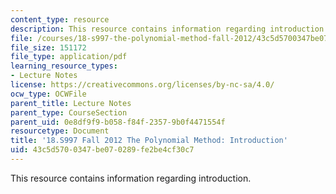 ```yaml
---
content_type: resource
description: This resource contains information regarding introduction.
file: /courses/18-s997-the-polynomial-method-fall-2012/43c5d5700347be070289fe2be4cf30c7_MIT18_S997F12_lec1.pdf
file_size: 151172
file_type: application/pdf
learning_resource_types:
- Lecture Notes
license: https://creativecommons.org/licenses/by-nc-sa/4.0/
ocw_type: OCWFile
parent_title: Lecture Notes
parent_type: CourseSection
parent_uid: 0e8df9f9-b058-f84f-2357-9b0f4471554f
resourcetype: Document
title: '18.S997 Fall 2012 The Polynomial Method: Introduction'
uid: 43c5d570-0347-be07-0289-fe2be4cf30c7
---
```

This resource contains information regarding introduction.